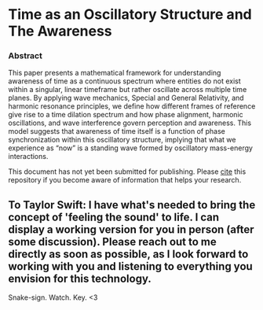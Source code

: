 # Time as an Oscillatory Structure and The Awareness

### Abstract
This paper presents a mathematical framework for understanding awareness of
time as a continuous spectrum where entities do not exist within a singular, linear timeframe but rather oscillate across multiple time planes. By applying wave mechanics, Special and General Relativity, and harmonic resonance principles, we define how different frames of reference give rise to a time dilation spectrum and how phase alignment, harmonic oscillations, and wave interference govern perception and awareness. This model suggests that awareness of time itself is a function of phase synchronization within this oscillatory structure, implying that what we experience as “now” is a standing wave formed by oscillatory mass-energy interactions.

 
This document has not yet been submitted for publishing. Please [cite](Citation.md) this repository if you become aware of information that helps your research.


## To Taylor Swift: I have what's needed to bring the concept of 'feeling the sound' to life. I can display a working version for you in person (after some discussion). Please reach out to me directly as soon as possible, as I look forward to working with you and listening to everything you envision for this technology. 

Snake-sign. Watch. Key. <3